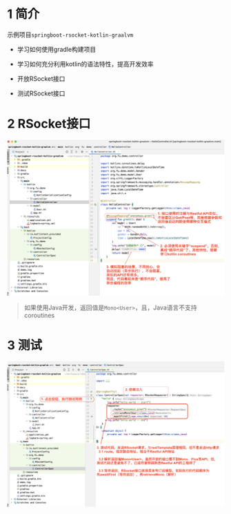 # 1 简介

示例项目`springboot-rsocket-kotlin-graalvm`

- 学习如何使用gradle构建项目

- 学习如何充分利用kotlin的语法特性，提高开发效率

- 开放RSocket接口

- 测试RSocket接口

# 2 RSocket接口

![](assets/2023-09-27-23-44-44-image.png)

> 如果使用Java开发，返回值是`Mono<User>`，且，Java语言不支持coroutines

# 3 测试

![](assets/2023-09-28-00-05-11-image.png)
